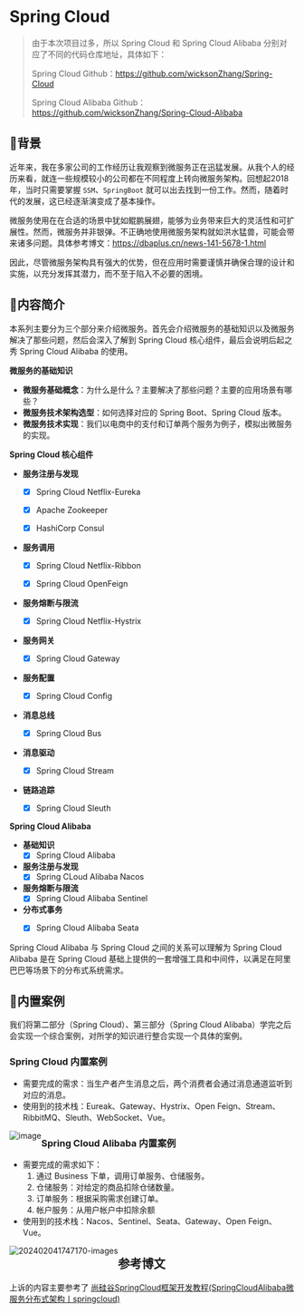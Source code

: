 # Spring Cloud

> 由于本次项目过多，所以 Spring Cloud 和 Spring Cloud Alibaba 分别对应了不同的代码仓库地址，具体如下：
>
> Spring Cloud Github：https://github.com/wicksonZhang/Spring-Cloud
>
> Spring Cloud Alibaba Github：https://github.com/wicksonZhang/Spring-Cloud-Alibaba



## 🐳背景

近年来，我在多家公司的工作经历让我观察到微服务正在迅猛发展。从我个人的经历来看，就连一些规模较小的公司都在不同程度上转向微服务架构。回想起2018 年，当时只需要掌握 `SSM`、`SpringBoot` 就可以出去找到一份工作。然而，随着时代的发展，这已经逐渐演变成了基本操作。

微服务使用在在合适的场景中犹如鲲鹏展翅，能够为业务带来巨大的灵活性和可扩展性。然而，微服务并非银弹。不正确地使用微服务架构就如洪水猛兽，可能会带来诸多问题。具体参考博文：https://dbaplus.cn/news-141-5678-1.html

因此，尽管微服务架构具有强大的优势，但在应用时需要谨慎并确保合理的设计和实施，以充分发挥其潜力，而不至于陷入不必要的困境。



## 🐯内容简介

本系列主要分为三个部分来介绍微服务。首先会介绍微服务的基础知识以及微服务解决了那些问题，然后会深入了解到 Spring Cloud 核心组件，最后会说明后起之秀 Spring Cloud Alibaba 的使用。

**微服务的基础知识**

* **微服务基础概念**：为什么是什么？主要解决了那些问题？主要的应用场景有哪些？
* **微服务技术架构选型**：如何选择对应的 Spring Boot、Spring Cloud 版本。
* **微服务技术实现**：我们以电商中的支付和订单两个服务为例子，模拟出微服务的实现。



**Spring Cloud 核心组件**

* **服务注册与发现**

  - [x] Spring Cloud Netflix-Eureka

  - [x] Apache Zookeeper

  - [x] HashiCorp Consul

* **服务调用**

  - [x] Spring Cloud Netflix-Ribbon

  - [x] Spring Cloud OpenFeign

* **服务熔断与限流**
  - [x] Spring Cloud Netflix-Hystrix

* **服务网关**
  - [x] Spring Cloud Gateway

* **服务配置**
  - [x] Spring Cloud Config

* **消息总线**
  - [x] Spring Cloud Bus

* **消息驱动**
  - [x] Spring Cloud Stream

* **链路追踪**
  - [x] Spring Cloud Sleuth



**Spring Cloud Alibaba**

* **基础知识**
  - [x] Spring Cloud Alibaba 

* **服务注册与发现**
  - [x] Spring CLoud Alibaba Nacos
* **服务熔断与限流**
  - [x] Spring Cloud Alibaba Sentinel
* **分布式事务**
  - [x] Spring Cloud Alibaba Seata



Spring Cloud Alibaba 与 Spring Cloud 之间的关系可以理解为 Spring Cloud Alibaba 是在 Spring Cloud 基础上提供的一套增强工具和中间件，以满足在阿里巴巴等场景下的分布式系统需求。




## 🐼内置案例

我们将第二部分（Spring Cloud）、第三部分（Spring Cloud Alibaba）学完之后会实现一个综合案例，对所学的知识进行整合实现一个具体的案例。

### Spring Cloud 内置案例

* 需要完成的需求：当生产者产生消息之后，两个消费者会通过消息通道监听到对应的消息。
* 使用到的技术栈：Eureak、Gateway、Hystrix、Open Feign、Stream、RibbitMQ、Sleuth、WebSocket、Vue。

<img src="https://cdn.jsdelivr.net/gh/wicksonZhang/static-source-cdn/images/202402051148969.gif" alt="image" style="zoom:100%;float:left" />



### Spring Cloud Alibaba 内置案例

* 需要完成的需求如下：
  1. 通过 Business 下单，调用订单服务、仓储服务。
  2. 仓储服务：对给定的商品扣除仓储数量。
  3. 订单服务：根据采购需求创建订单。
  4. 帐户服务：从用户帐户中扣除余额
* 使用到的技术栈：Nacos、Sentinel、Seata、Gateway、Open Feign、Vue。

<img src="https://cdn.jsdelivr.net/gh/wicksonZhang/static-source-cdn/images/202402041747170.gif" alt="202402041747170-images" style="zoom:100%;float:left" />



## 参考博文

上诉的内容主要参考了 [尚硅谷SpringCloud框架开发教程(SpringCloudAlibaba微服务分布式架构丨springcloud)](https://www.bilibili.com/video/BV18E411x7eT/?spm_id_from=333.337.search-card.all.click&vd_source=8c87bde4b88d9c9613014acf272109fc) 